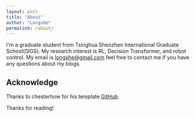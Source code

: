 ```yaml
---
layout: post
title: "About"
author: "LongxHe"
permalink: /about/
---
```


I'm a graduate student from Tsinghua Shenzhen International Graduate School(SIGS). My research interest is RL, Decision Transformer, and robot control. My email is longxhe@gmail.com feel free to contact me if you have any questions about my blogs.

## Acknowledge 
Thanks to chesterhow for his template [GitHub](https://github.com/chesterhow/tale).

Thanks for reading!
